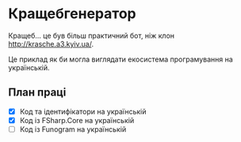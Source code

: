 # Кращебгенератор

Кращеб... це був більш практичний бот, ніж клон http://krasche.a3.kyiv.ua/.

Це приклад як би могла виглядати екосистема програмування на українській.

## План праці

- [x] Код та ідентифікатори на українській
- [x] Код із FSharp.Core на українській
- [ ] Код із Funogram на українській

